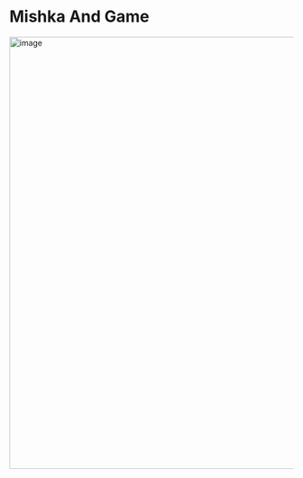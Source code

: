 # Mishka And Game #
<img width="765" alt="image" src="https://github.com/user-attachments/assets/b833374a-826e-4ec1-abaa-6a34c614d53e">
